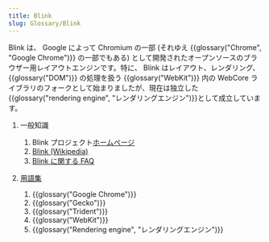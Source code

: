 ```yaml
---
title: Blink
slug: Glossary/Blink
---
```

Blink は、 Google によって Chromium の一部 (それゆえ {{glossary("Chrome", "Google Chrome")}} の一部でもある) として開発されたオープンソースのブラウザー用レイアウトエンジンです。特に、 Blink はレイアウト、レンダリング、 {{glossary("DOM")}} の処理を扱う {{glossary("WebKit")}} 内の WebCore ライブラリのフォークとして始まりましたが、現在は独立した{{glossary("rendering engine", "レンダリングエンジン")}}として成立しています。

1. 一般知識

    1. Blink プロジェクト[ホームページ](http://www.chromium.org/blink)
    2. [Blink (Wikipedia)](http://en.wikipedia.org/wiki/Blink_%28layout_engine%29)
    3. [Blink に関する FAQ](http://www.chromium.org/blink/developer-faq)

2. [用語集](/ja/docs/Glossary)

    1. {{glossary("Google Chrome")}}
    2. {{glossary("Gecko")}}
    3. {{glossary("Trident")}}
    4. {{glossary("WebKit")}}
    5. {{glossary("Rendering engine", "レンダリングエンジン")}}

